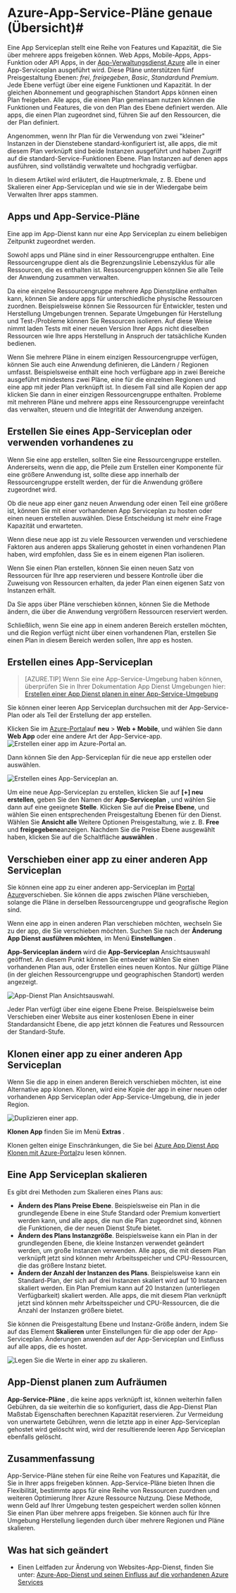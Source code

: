 <properties
    pageTitle="Azure-App-Service-Pläne genaue Übersicht | Microsoft Azure"
    description="Erfahren Sie, wie App Service für die Arbeit mit Azure-App-Verwaltungsdienst-Pläne und deren Vorteile für Ihre Verwaltungsoption."
    keywords="App Dienst Azure app Dienst skalieren skalierbare, app-Serviceplan app Dienst Kosten"
    services="app-service"
    documentationCenter=""
    authors="btardif"
    manager="wpickett"
    editor=""/>

<tags
    ms.service="app-service"
    ms.workload="na"
    ms.tgt_pltfrm="na"
    ms.devlang="na"
    ms.topic="article"
    ms.date="10/13/2016"
    ms.author="byvinyal"/>

# <a name="azure-app-service-plans-in-depth-overview"></a>Azure-App-Service-Pläne genaue (Übersicht)#

Eine App Serviceplan stellt eine Reihe von Features und Kapazität, die Sie über mehrere apps freigeben können. Web Apps, Mobile-Apps, Apps-Funktion oder API Apps, in der [App-Verwaltungsdienst Azure](http://go.microsoft.com/fwlink/?LinkId=529714) alle in einer App-Serviceplan ausgeführt wird. Diese Pläne unterstützen fünf Preisgestaltung Ebenen: *frei*, *freigegeben*, *Basic*, *Standard*und *Premium*. Jede Ebene verfügt über eine eigene Funktionen und Kapazität. In der gleichen Abonnement und geographischen Standort Apps können einen Plan freigeben. Alle apps, die einen Plan gemeinsam nutzen können die Funktionen und Features, die von den Plan des Ebene definiert werden. Alle apps, die einen Plan zugeordnet sind, führen Sie auf den Ressourcen, die der Plan definiert.

Angenommen, wenn Ihr Plan für die Verwendung von zwei "kleiner" Instanzen in der Dienstebene standard-konfiguriert ist, alle apps, die mit diesem Plan verknüpft sind beide Instanzen ausgeführt und haben Zugriff auf die standard-Service-Funktionen Ebene. Plan Instanzen auf denen apps ausführen, sind vollständig verwaltete und hochgradig verfügbar.

In diesem Artikel wird erläutert, die Hauptmerkmale, z. B. Ebene und Skalieren einer App-Serviceplan und wie sie in der Wiedergabe beim Verwalten Ihrer apps stammen.

## <a name="apps-and-app-service-plans"></a>Apps und App-Service-Pläne

Eine app im App-Dienst kann nur eine App Serviceplan zu einem beliebigen Zeitpunkt zugeordnet werden.

Sowohl apps und Pläne sind in einer Ressourcengruppe enthalten. Eine Ressourcengruppe dient als die Begrenzungslinie Lebenszyklus für alle Ressourcen, die es enthalten ist. Ressourcengruppen können Sie alle Teile der Anwendung zusammen verwalten.

Da eine einzelne Ressourcengruppe mehrere App Dienstpläne enthalten kann, können Sie andere apps für unterschiedliche physische Ressourcen zuordnen. Beispielsweise können Sie Ressourcen für Entwickler, testen und Herstellung Umgebungen trennen. Separate Umgebungen für Herstellung und Test-/Probleme können Sie Ressourcen isolieren. Auf diese Weise nimmt laden Tests mit einer neuen Version Ihrer Apps nicht dieselben Ressourcen wie Ihre apps Herstellung in Anspruch der tatsächliche Kunden bedienen.

Wenn Sie mehrere Pläne in einem einzigen Ressourcengruppe verfügen, können Sie auch eine Anwendung definieren, die Ländern / Regionen umfasst. Beispielsweise enthält eine hoch verfügbare app in zwei Bereiche ausgeführt mindestens zwei Pläne, eine für die einzelnen Regionen und eine app mit jeder Plan verknüpft ist. In diesem Fall sind alle Kopien der app klicken Sie dann in einer einzigen Ressourcengruppe enthalten. Probleme mit mehreren Pläne und mehrere apps eine Ressourcengruppe vereinfacht das verwalten, steuern und die Integrität der Anwendung anzeigen.

## <a name="create-an-app-service-plan-or-use-existing-one"></a>Erstellen Sie eines App-Serviceplan oder verwenden vorhandenes zu

Wenn Sie eine app erstellen, sollten Sie eine Ressourcengruppe erstellen. Andererseits, wenn die app, die Pfeile zum Erstellen einer Komponente für eine größere Anwendung ist, sollte diese app innerhalb der Ressourcengruppe erstellt werden, der für die Anwendung größere zugeordnet wird.

Ob die neue app einer ganz neuen Anwendung oder einen Teil eine größere ist, können Sie mit einer vorhandenen App Serviceplan zu hosten oder einen neuen erstellen auswählen. Diese Entscheidung ist mehr eine Frage Kapazität und erwarteten.

Wenn diese neue app ist zu viele Ressourcen verwenden und verschiedene Faktoren aus anderen apps Skalierung gehostet in einen vorhandenen Plan haben, wird empfohlen, dass Sie es in einem eigenen Plan isolieren.

Wenn Sie einen Plan erstellen, können Sie einen neuen Satz von Ressourcen für Ihre app reservieren und bessere Kontrolle über die Zuweisung von Ressourcen erhalten, da jeder Plan einen eigenen Satz von Instanzen erhält.

Da Sie apps über Pläne verschieben können, können Sie die Methode ändern, die über die Anwendung vergrößern Ressourcen reserviert werden.

Schließlich, wenn Sie eine app in einem anderen Bereich erstellen möchten, und die Region verfügt nicht über einen vorhandenen Plan, erstellen Sie einen Plan in diesem Bereich werden sollen, Ihre app es hosten.

## <a name="create-an-app-service-plan"></a>Erstellen eines App-Serviceplan

>[AZURE.TIP] Wenn Sie eine App-Service-Umgebung haben können, überprüfen Sie in Ihrer Dokumentation App Dienst Umgebungen hier: [Erstellen einer App Dienst planen in einer App-Service-Umgebung](../app-service-web/app-service-web-how-to-create-a-web-app-in-an-ase.md#createplan)

Sie können einer leeren App Serviceplan durchsuchen mit der App-Service-Plan oder als Teil der Erstellung der app erstellen.

Klicken Sie im [Azure-Portal](https://portal.azure.com)auf **neu** > **Web + Mobile**, und wählen Sie dann **Web App** oder eine andere Art der App-Service-app.
![Erstellen einer app im Azure-Portal an.][createWebApp]

Dann können Sie den App-Serviceplan für die neue app erstellen oder auswählen.

 ![Erstellen eines App-Serviceplan an.][createASP]

Um eine neue App-Serviceplan zu erstellen, klicken Sie auf **[+] neu erstellen**, geben Sie den Namen der **App-Serviceplan** , und wählen Sie dann auf eine geeignete **Stelle**. Klicken Sie auf die **Preise Ebene**, und wählen Sie einen entsprechenden Preisgestaltung Ebenen für den Dienst. Wählen Sie **Ansicht alle** Weitere Optionen Preisgestaltung, wie z. B. **Free** und **freigegebene**anzeigen. Nachdem Sie die Preise Ebene ausgewählt haben, klicken Sie auf die Schaltfläche **auswählen** .

## <a name="move-an-app-to-a-different-app-service-plan"></a>Verschieben einer app zu einer anderen App Serviceplan

Sie können eine app zu einer anderen app-Serviceplan im [Portal Azure](https://portal.azure.com)verschieben. Sie können die apps zwischen Pläne verschieben, solange die Pläne in derselben Ressourcengruppe und geografische Region sind.

Wenn eine app in einen anderen Plan verschieben möchten, wechseln Sie zu der app, die Sie verschieben möchten. Suchen Sie nach der **Änderung App Dienst ausführen möchten**, im Menü **Einstellungen** .

**App-Serviceplan ändern** wird die **App-Serviceplan** Ansichtsauswahl geöffnet. An diesem Punkt können Sie entweder wählen Sie einen vorhandenen Plan aus, oder Erstellen eines neuen Kontos. Nur gültige Pläne (in der gleichen Ressourcengruppe und geographischen Standort) werden angezeigt.

![App-Dienst Plan Ansichtsauswahl.][change]

Jeder Plan verfügt über eine eigene Ebene Preise. Beispielsweise beim Verschieben einer Website aus einer kostenlosen Ebene in einer Standardansicht Ebene, die app jetzt können die Features und Ressourcen der Standard-Stufe.

## <a name="clone-an-app-to-a-different-app-service-plan"></a>Klonen einer app zu einer anderen App Serviceplan
Wenn Sie die app in einen anderen Bereich verschieben möchten, ist eine Alternative app klonen. Klonen, wird eine Kopie der app in einer neuen oder vorhandenen App Serviceplan oder App-Service-Umgebung, die in jeder Region.

 ![Duplizieren einer app.][appclone]

**Klonen App** finden Sie im Menü **Extras** .

Klonen gelten einige Einschränkungen, die Sie bei [Azure App Dienst App Klonen mit Azure-Portal](../app-service-web/app-service-web-app-cloning-portal.md)zu lesen können.

## <a name="scale-an-app-service-plan"></a>Eine App Serviceplan skalieren

Es gibt drei Methoden zum Skalieren eines Plans aus:

- **Ändern des Plans Preise Ebene**. Beispielsweise ein Plan in die grundlegende Ebene in eine Stufe Standard oder Premium konvertiert werden kann, und alle apps, die nun die Plan zugeordnet sind, können die Funktionen, die der neuen Dienst Stufe bietet.
- **Ändern des Plans Instanzgröße**. Beispielsweise kann ein Plan in der grundlegenden Ebene, die kleine Instanzen verwendet geändert werden, um große Instanzen verwenden. Alle apps, die mit diesem Plan verknüpft jetzt sind können mehr Arbeitsspeicher und CPU-Ressourcen, die das größere Instanz bietet.
- **Ändern der Anzahl der Instanzen des Plans**. Beispielsweise kann ein Standard-Plan, der sich auf drei Instanzen skaliert wird auf 10 Instanzen skaliert werden. Ein Plan Premium kann auf 20 Instanzen (unterliegen Verfügbarkeit) skaliert werden. Alle apps, die mit diesem Plan verknüpft jetzt sind können mehr Arbeitsspeicher und CPU-Ressourcen, die die Anzahl der Instanzen größere bietet.

Sie können die Preisgestaltung Ebene und Instanz-Größe ändern, indem Sie auf das Element **Skalieren** unter Einstellungen für die app oder der App-Serviceplan. Änderungen anwenden auf der App-Serviceplan und Einfluss auf alle apps, die es hostet.

 ![Legen Sie die Werte in einer app zu skalieren.][pricingtier]

## <a name="app-service-plan-cleanup"></a>App-Dienst planen zum Aufräumen
**App-Service-Pläne** , die keine apps verknüpft ist, können weiterhin fallen Gebühren, da sie weiterhin die so konfiguriert, dass die App-Dienst Plan Maßstab Eigenschaften berechnen Kapazität reservieren.
Zur Vermeidung von unerwartete Gebühren, wenn die letzte app in einer App-Serviceplan gehostet wird gelöscht wird, wird der resultierende leeren App Serviceplan ebenfalls gelöscht.


## <a name="summary"></a>Zusammenfassung

App-Service-Pläne stehen für eine Reihe von Features und Kapazität, die Sie in Ihrer apps freigeben können. App-Service-Pläne bieten Ihnen die Flexibilität, bestimmte apps für eine Reihe von Ressourcen zuordnen und weiteren Optimierung Ihrer Azure Ressource Nutzung. Diese Methode, wenn Geld auf Ihrer Umgebung testen gespeichert werden sollen können Sie einen Plan über mehrere apps freigeben. Sie können auch für Ihre Umgebung Herstellung liegenden durch über mehrere Regionen und Pläne skalieren.

## <a name="whats-changed"></a>Was hat sich geändert

* Einen Leitfaden zur Änderung von Websites-App-Dienst, finden Sie unter: [Azure-App-Dienst und seinen Einfluss auf die vorhandenen Azure Services](http://go.microsoft.com/fwlink/?LinkId=529714)

[pricingtier]: ./media/azure-web-sites-web-hosting-plans-in-depth-overview/appserviceplan-pricingtier.png
[assign]: ./media/azure-web-sites-web-hosting-plans-in-depth-overview/assing-appserviceplan.png
[change]: ./media/azure-web-sites-web-hosting-plans-in-depth-overview/change-appserviceplan.png
[createASP]: ./media/azure-web-sites-web-hosting-plans-in-depth-overview/create-appserviceplan.png
[createWebApp]: ./media/azure-web-sites-web-hosting-plans-in-depth-overview/create-web-app.png
[appclone]: ./media/azure-web-sites-web-hosting-plans-in-depth-overview/app-clone.png
